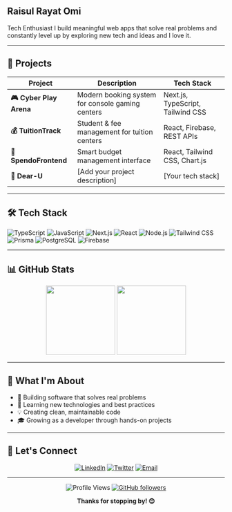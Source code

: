 Raisul Rayat Omi
---


Tech Enthusiast
I build meaningful web apps that solve real problems and constantly level up by exploring new tech and ideas and I love it.


---

## 💼 Projects

| Project | Description | Tech Stack |
|---------|-------------|------------|
| **🎮 Cyber Play Arena** | Modern booking system for console gaming centers | Next.js, TypeScript, Tailwind CSS |
| **💰 TuitionTrack** | Student & fee management for tuition centers | React, Firebase, REST APIs |
| **💸 SpendoFrontend** | Smart budget management interface | React, Tailwind CSS, Chart.js |
| **💌 Dear-U** | [Add your project description] | [Your tech stack] |

---

## 🛠️ Tech Stack

![TypeScript](https://img.shields.io/badge/TypeScript-3178C6?style=flat-square&logo=typescript&logoColor=white)
![JavaScript](https://img.shields.io/badge/JavaScript-F7DF1E?style=flat-square&logo=javascript&logoColor=black)
![Next.js](https://img.shields.io/badge/Next.js-000000?style=flat-square&logo=next.js&logoColor=white)
![React](https://img.shields.io/badge/React-61DAFB?style=flat-square&logo=react&logoColor=black)
![Node.js](https://img.shields.io/badge/Node.js-339933?style=flat-square&logo=node.js&logoColor=white)
![Tailwind CSS](https://img.shields.io/badge/Tailwind-06B6D4?style=flat-square&logo=tailwind-css&logoColor=white)
![Prisma](https://img.shields.io/badge/Prisma-2D3748?style=flat-square&logo=Prisma&logoColor=white)
![PostgreSQL](https://img.shields.io/badge/PostgreSQL-4169E1?style=flat-square&logo=postgresql&logoColor=white)
![Firebase](https://img.shields.io/badge/Firebase-FFCA28?style=flat-square&logo=Firebase&logoColor=black)

---

## 📊 GitHub Stats

<div align="center">
  <img height="160em" src="https://github-readme-stats.vercel.app/api?username=Rayat-7&show_icons=true&theme=vue&include_all_commits=true&count_private=true&border_radius=10&bg_color=0,f7fafc,edf2f7"/>
  <img height="160em" src="https://github-readme-stats.vercel.app/api/top-langs/?username=Rayat-7&layout=compact&langs_count=6&theme=vue&border_radius=10&bg_color=0,f7fafc,edf2f7"/>
</div>

---

## 🌟 What I'm About

- 🎯 Building software that solves real problems
- 🚀 Learning new technologies and best practices
- 💡 Creating clean, maintainable code
- 🎓 Growing as a developer through hands-on projects

---

## 🤝 Let's Connect

<div align="center">

[![LinkedIn](https://img.shields.io/badge/LinkedIn-0A66C2?style=flat-square&logo=linkedin&logoColor=white)](your-linkedin-url)
[![Twitter](https://img.shields.io/badge/Twitter-1DA1F2?style=flat-square&logo=twitter&logoColor=white)](your-twitter-url)
[![Email](https://img.shields.io/badge/Email-EA4335?style=flat-square&logo=gmail&logoColor=white)](mailto:your-email@example.com)

</div>

---

<div align="center">

![Profile Views](https://komarev.com/ghpvc/?username=Rayat-7&label=Profile%20views&color=64748b&style=flat-square)
[![GitHub followers](https://img.shields.io/github/followers/Rayat-7?label=Follow&style=social)](https://github.com/Rayat-7)

**Thanks for stopping by! 😊**

</div>
